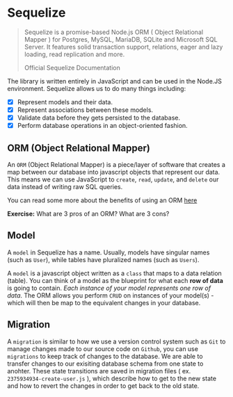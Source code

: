 # Sequelize

>Sequelize is a promise-based Node.js ORM ( Object Relational Mapper ) for Postgres, MySQL, MariaDB, SQLite and Microsoft SQL Server. It features solid transaction support, relations, eager and lazy loading, read replication and more.
>
> Official Sequelize Documentation

The library is written entirely in JavaScript and can be used in the Node.JS environment. Sequelize allows us to do many things including:

- [X] Represent models and their data.
- [X] Represent associations between these models.
- [X] Validate data before they gets persisted to the database.
- [X] Perform database operations in an object-oriented fashion.

## ORM (Object Relational Mapper)

An `ORM` \(Object Relational Mapper\) is a piece/layer of software that creates a map between our database into javascript objects that represent our data. This means we can use JavaScript to `create`, `read`, `update`, and `delete` our data instead of writing raw SQL queries.

You can read some more about the benefits of using an ORM [here](http://stackoverflow.com/questions/1279613/what-is-an-orm-and-where-can-i-learn-more-about-it)

**Exercise:** What are 3 pros of an ORM? What are 3 cons?

## Model

A `model` in Sequelize has a name. Usually, models have singular names (such as `User`), while tables have pluralized names (such as `Users`).

A `model` is a javascript object written as a `class` that maps to a data relation \(table\). You can think of a model as the blueprint for what each **row of data** is going to contain. *Each instance of your model represents one row of data*. The ORM allows you perform `CRUD` on instances of your model(s) - which will then be map to the equivalent changes in your database.

## Migration

A `migration` is similar to how we use a version control system such as `Git` to manage changes made to our source code on `Github`, you can use `migrations` to keep track of changes to the database. We are able to transfer changes to our exisiting database schema from one state to anohter. These state transitions are saved in migration files ( ex. `2375934934-create-user.js` ), which describe how to get to the new state and how to revert the changes in order to get back to the old state.


